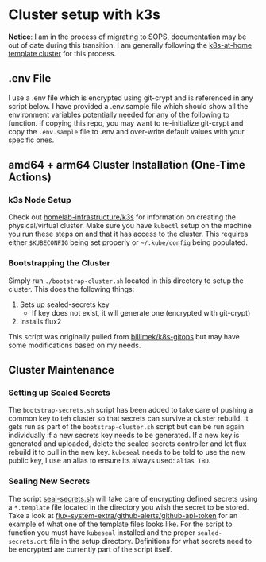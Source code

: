 # Cluster setup with k3s

**Notice**: I am in the process of migrating to SOPS, documentation may be out of date during this transition. I am generally following the [k8s-at-home template cluster](https://github.com/k8s-at-home/template-cluster-k3s#wave-introduction) for this process. 

## .env File

I use a .env file which is encrypted using git-crypt and is referenced in any script below. I have provided a .env.sample file which should show all the environment variables potentially needed for any of the following to function. If copying this repo, you may want to re-initialize git-crypt and copy the `.env.sample` file to .env and over-write default values with your specific ones.

## amd64 + arm64 Cluster Installation (One-Time Actions)

### k3s Node Setup

Check out [homelab-infrastructure/k3s](https://github.com/WRMilling/homelab-infrastructure/tree/master/k3s) for information on creating the physical/virtual cluster. Make sure you have `kubectl` setup on the machine you run these steps on and that it has access to the cluster. This requires either `$KUBECONFIG` being set properly or `~/.kube/config` being populated.

### Bootstrapping the Cluster

Simply run `./bootstrap-cluster.sh` located in this directory to setup the cluster. This does the following things:

1. Sets up sealed-secrets key
   * If key does not exist, it will generate one (encrypted with git-crypt)
2. Installs flux2

This script was originally pulled from [billimek/k8s-gitops](https://github.com/billimek/k8s-gitops/blob/master/setup/bootstrap-cluster.sh) but may have some modifications based on my needs.

## Cluster Maintenance

### Setting up Sealed Secrets

The `bootstrap-secrets.sh` script has been added to take care of pushing a common key to teh cluster so that secrets can survive a cluster rebuild. It gets run as part of the `bootstrap-cluster.sh` script but can be run again individually if a new secrets key needs to be generated. If a new key is generated and uploaded, delete the sealed secrets controller and let flux rebuild it to pull in the new key. `kubeseal` needs to be told to use the new public key, I use an alias to ensure its always used: `alias TBD`.

### Sealing New Secrets

The script [seal-secrets.sh](seal-secrets.sh) will take care of encrypting defined secrets using a `*.template` file located in the directory you wish the secret to be stored. Take a look at [flux-system-extra/github-alerts/github-api-token](/flux-system-extra/github-alerts/github-api-token) for an example of what one of the template files looks like. For the script to function you must have `kubeseal` installed and the proper `sealed-secrets.crt` file in the setup directory. Definitions for what secrets need to be encrypted are currently part of the script itself.
